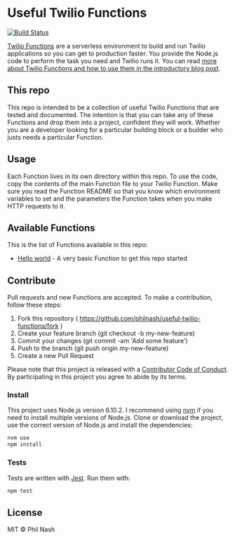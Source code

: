 # Useful Twilio Functions

[![Build Status](https://travis-ci.org/philnash/useful-twilio-functions.svg?branch=master)](https://travis-ci.org/philnash/useful-twilio-functions)

[Twilio Functions](https://www.twilio.com/functions) are a serverless environment to build and run Twilio applications so you can get to production faster. You provide the Node.js code to perform the task you need and Twilio runs it. You can read [more about Twilio Functions and how to use them in the introductory blog post](https://www.twilio.com/blog/2017/05/introducing-twilio-functions.html).

## This repo

This repo is intended to be a collection of useful Twilio Functions that are tested and documented. The intention is that you can take any of these Functions and drop them into a project, confident they will work. Whether you are a developer looking for a particular building block or a builder who justs needs a particular Function.

## Usage

Each Function lives in its own directory within this repo. To use the code, copy the contents of the main Function file to your Twilio Function. Make sure you read the Function README so that you know which environment variables to set and the parameters the Function takes when you make HTTP requests to it.

## Available Functions

This is the list of Functions available in this repo:

* [Hello world](helloWorld) - A very basic Function to get this repo started

## Contribute

Pull requests and new Functions are accepted. To make a contribution, follow these steps:

1. Fork this repository ( https://github.com/philnash/useful-twilio-functions/fork )
2. Create your feature branch (git checkout -b my-new-feature)
3. Commit your changes (git commit -am 'Add some feature')
4. Push to the branch (git push origin my-new-feature)
5. Create a new Pull Request

Please note that this project is released with a [Contributor Code of Conduct](CODE_OF_CONDUCT). By participating in this project you agree to abide by its terms.

### Install

This project uses Node.js version 6.10.2. I recommend using [nvm](https://github.com/creationix/nvm) if you need to install multiple versions of Node.js. Clone or download the project, use the correct version of Node.js and install the dependencies:

```bash
nvm use
npm install
```

### Tests

Tests are written with [Jest](https://facebook.github.io/jest/). Run them with:

```bash
npm test
```

## License

MIT © Phil Nash
